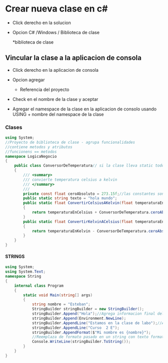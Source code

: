 # Crear nueva clase en  c#

* Click derecho en la solucion

* Opcion C# /Windows / Biblioteca de clase
 
    *biblioteca de clase

## Vincular la clase a la aplicacion de consola

* Click derecho en la aplicacion de consola

* Opcion agregar
    
    * Referencia del proyecto

* Check en el nombre de la clase y aceptar

* Agregar el namespace de la clase en la aplicacion de consolo usando USING + nombre del namespace de la clase

### Clases
```c#
using System;
//Proyecto de biblioteca de clase - agrupa funcionalidades
//contiene metodos y atributos
//funcionens == metodos
namespace LogicaNegocio
{
    public class ConversorDeTemperatura// si la clase lleva static todo lo que contenga tiene que ser static
    {
        /// <summary>
        /// convierte temperatura celsius a kelvin
        /// </summary>
        /// 
        private const float ceroAbsoluto = 273.15f;//las constantes son tratadas como static- los privates solo dentro de la misma clase ES UN ATRIBUTO DE LA CLASE
        public static string texto = "hola mundo";
        public static float ConvertirCelsiusAKelvin(float temperaturaEnCelsius)// Esa funcion es un METODO
        {
            return temperaturaEnCelsius + ConversorDeTemperatura.ceroAbsoluto;
        }
        public static float ConvertirKelvinACelsius(float temperaturaEnKelvin)
        {
            return temperaturaEnKelvin - ConversorDeTemperatura.ceroAbsoluto;
        }
    }
}


```
#### STRINGS

```c#
using System;
using System.Text;
namespace String
{
    internal class Program
    {
        static void Main(string[] args)
        {
            string nombre = "Esteban";
            StringBuilder stringBuilder = new StringBuilder();
            stringBuilder.Append("Hola");//Agrega informacion final del stringbuilder actual
            stringBuilder.Append(Environment.NewLine);
            stringBuilder.AppendLine("Estamos en la clase de labo");//Agrega información al final del StringBuilder actual con un salto de línea
            stringBuilder.AppendLine("Curso  2 E");
            stringBuilder.AppendFormat($"Mi nombre es {nombre}");
            //Reemplaza de formato pasado en un string con texto formateado.
            Console.WriteLine(stringBuilder.ToString());
        }
    }
}

```





